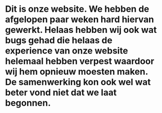 # Dit is onze website. We hebben de afgelopen paar weken hard hiervan gewerkt. Helaas hebben wij ook wat bugs gehad die helaas de experience van onze website helemaal hebben verpest waardoor wij hem opnieuw moesten maken. De samenwerking kon ook wel wat beter vond niet dat we laat begonnen.
